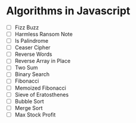 # Algorithms in Javascript

- [ ] Fizz Buzz
- [ ] Harmless Ransom Note
- [ ] Is Palindrome
- [ ] Ceaser Cipher
- [ ] Reverse Words
- [ ] Reverse Array in Place
- [ ] Two Sum
- [ ] Binary Search
- [ ] Fibonacci
- [ ] Memoized Fibonacci
- [ ] Sieve of Eratosthenes
- [ ] Bubble Sort
- [ ] Merge Sort
- [ ] Max Stock Profit
